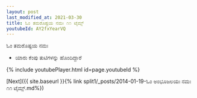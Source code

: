 ```yaml
---
layout: post
last_modified_at: 2021-03-30
title: ಓಂ ತಮರೊಷ್ಟಯ ನಮಃ ೧೧ ಟೈಮ್ಸ್
youtubeId: AY2fxYearVQ
---
```

 
 
 ಓಂ ತಮರೊಷ್ಟಯ ನಮಃ  
 
 -  ಯಾರು ಕೆಂಪು ತುಟಿಗಳನ್ನು ಹೊಂದಿದ್ದಾರೆ 
 
  
 
  
 
 
 
 
 
 


{% include youtubePlayer.html id=page.youtubeId %}
 
[Next]({{ site.baseurl }}{% link  split1/_posts/2014-01-19-ಓಂ ಅಂಭೂಜಲಯಃ ನಮಃ ೧೧ ಟೈಮ್ಸ್.md%})
 

